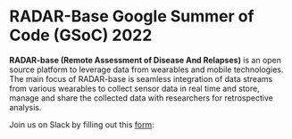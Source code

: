 # RADAR-Base Google Summer of Code (GSoC) 2022
**RADAR-base (Remote Assessment of Disease And Relapses)** is an open source platform to leverage data from wearables and mobile technologies. The main focus of RADAR-base is seamless integration of data streams from various wearables to collect sensor data in real time and store, manage and share the collected data with researchers for retrospective analysis.

Join us on Slack by filling out this [form](https://docs.google.com/forms/d/e/1FAIpQLScKNZ-QonmxNkekDMLLbP-b_IrNHyDRuQValBy1BAsLOjEFpg/viewform): 
